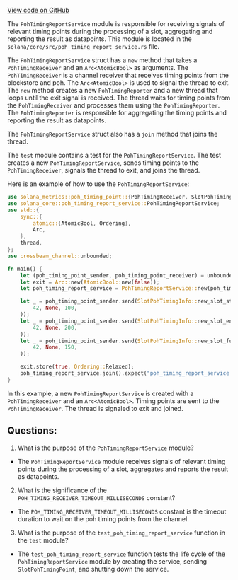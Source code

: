 
[View code on GitHub](https://github.com/solana-labs/solana/blob/master/core/src/poh_timing_report_service.rs)

The `PohTimingReportService` module is responsible for receiving signals of relevant timing points during the processing of a slot, aggregating and reporting the result as datapoints. This module is located in the `solana/core/src/poh_timing_report_service.rs` file.

The `PohTimingReportService` struct has a `new` method that takes a `PohTimingReceiver` and an `Arc<AtomicBool>` as arguments. The `PohTimingReceiver` is a channel receiver that receives timing points from the blockstore and poh. The `Arc<AtomicBool>` is used to signal the thread to exit. The `new` method creates a new `PohTimingReporter` and a new thread that loops until the exit signal is received. The thread waits for timing points from the `PohTimingReceiver` and processes them using the `PohTimingReporter`. The `PohTimingReporter` is responsible for aggregating the timing points and reporting the result as datapoints.

The `PohTimingReportService` struct also has a `join` method that joins the thread.

The `test` module contains a test for the `PohTimingReportService`. The test creates a new `PohTimingReportService`, sends timing points to the `PohTimingReceiver`, signals the thread to exit, and joins the thread.

Here is an example of how to use the `PohTimingReportService`:

```rust
use solana_metrics::poh_timing_point::{PohTimingReceiver, SlotPohTimingInfo};
use solana_core::poh_timing_report_service::PohTimingReportService;
use std::{
    sync::{
        atomic::{AtomicBool, Ordering},
        Arc,
    },
    thread,
};
use crossbeam_channel::unbounded;

fn main() {
    let (poh_timing_point_sender, poh_timing_point_receiver) = unbounded();
    let exit = Arc::new(AtomicBool::new(false));
    let poh_timing_report_service = PohTimingReportService::new(poh_timing_point_receiver, &exit);

    let _ = poh_timing_point_sender.send(SlotPohTimingInfo::new_slot_start_poh_time_point(
        42, None, 100,
    ));
    let _ = poh_timing_point_sender.send(SlotPohTimingInfo::new_slot_end_poh_time_point(
        42, None, 200,
    ));
    let _ = poh_timing_point_sender.send(SlotPohTimingInfo::new_slot_full_poh_time_point(
        42, None, 150,
    ));

    exit.store(true, Ordering::Relaxed);
    poh_timing_report_service.join().expect("poh_timing_report_service completed");
}
```

In this example, a new `PohTimingReportService` is created with a `PohTimingReceiver` and an `Arc<AtomicBool>`. Timing points are sent to the `PohTimingReceiver`. The thread is signaled to exit and joined.
## Questions: 
 1. What is the purpose of the `PohTimingReportService` module?
- The `PohTimingReportService` module receives signals of relevant timing points during the processing of a slot, aggregates and reports the result as datapoints.

2. What is the significance of the `POH_TIMING_RECEIVER_TIMEOUT_MILLISECONDS` constant?
- The `POH_TIMING_RECEIVER_TIMEOUT_MILLISECONDS` constant is the timeout duration to wait on the poh timing points from the channel.

3. What is the purpose of the `test_poh_timing_report_service` function in the `test` module?
- The `test_poh_timing_report_service` function tests the life cycle of the `PohTimingReportService` module by creating the service, sending `SlotPohTimingPoint`, and shutting down the service.
